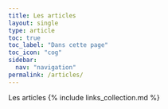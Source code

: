 ```yaml
---
title: Les articles 
layout: single
type: article
toc: true
toc_label: "Dans cette page"
toc_icon: "cog"
sidebar:
  nav: "navigation"
permalink: /articles/
---
```

Les articles
{% include links_collection.md %}
